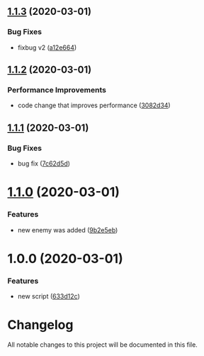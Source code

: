 ## [1.1.3](https://github.com/worldreaver/sample-semantic-release/compare/1.1.2...1.1.3) (2020-03-01)


### Bug Fixes

* fixbug v2 ([a12e664](https://github.com/worldreaver/sample-semantic-release/commit/a12e66472921664ad469efdcfeb20f3352875b58))

## [1.1.2](https://github.com/worldreaver/sample-semantic-release/compare/1.1.1...1.1.2) (2020-03-01)


### Performance Improvements

* code change that improves performance ([3082d34](https://github.com/worldreaver/sample-semantic-release/commit/3082d348987a0cfbd424cb1c51d7de33d62acdee))

## [1.1.1](https://github.com/worldreaver/sample-semantic-release/compare/1.1.0...1.1.1) (2020-03-01)


### Bug Fixes

* bug fix ([7c62d5d](https://github.com/worldreaver/sample-semantic-release/commit/7c62d5df65b1afeea2ff2d8249bd61cfd9eaf6c9))

# [1.1.0](https://github.com/worldreaver/sample-semantic-release/compare/1.0.0...1.1.0) (2020-03-01)


### Features

* new enemy was added ([9b2e5eb](https://github.com/worldreaver/sample-semantic-release/commit/9b2e5ebe78810f71cf5e65202cebe3c50ab47741))

# 1.0.0 (2020-03-01)


### Features

* new script ([633d12c](https://github.com/worldreaver/sample-semantic-release/commit/633d12cea7a8559e3d2367cc7075797dc13aa30c))

# Changelog
All notable changes to this project will be documented in this file.
